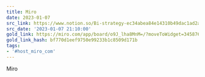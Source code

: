 ```yaml
---
title: Miro
date: 2023-01-07
src_link: https://www.notion.so/Bi-strategy-ec34abea84e14310b49dac1ad2aeb322
src_date: '2023-01-07 21:10:00'
gold_link: https://miro.com/app/board/o9J_lha8MnM=/?moveToWidget=3458764542627841491&cot=14
gold_link_hash: bf770d1eef9750e99233b1c8509d171b
tags:
- '#host_miro_com'
---
```


















Miro